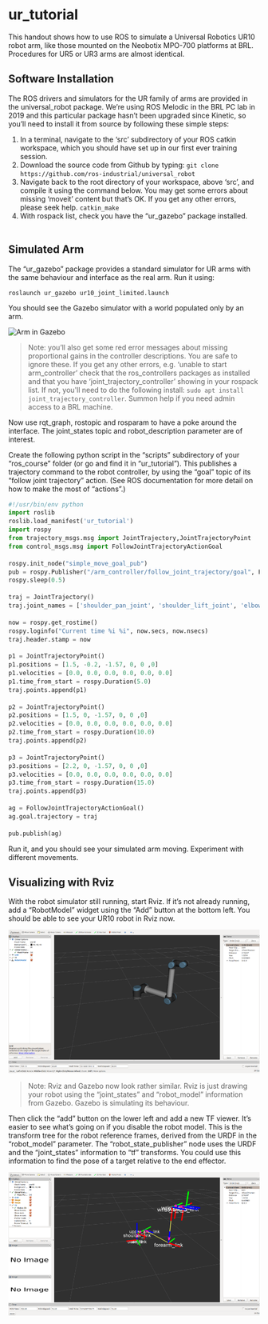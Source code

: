 # ur_tutorial

This handout shows how to use ROS to simulate a Universal Robotics UR10 robot arm, like those mounted on the Neobotix MPO-700 platforms at BRL.  Procedures for UR5 or UR3 arms are almost identical.

##	Software Installation
The ROS drivers and simulators for the UR family of arms are provided in the universal_robot package.  We’re using ROS Melodic in the BRL PC lab in 2019 and this particular package hasn’t been upgraded since Kinetic, so you’ll need to install it from source by following these simple steps:
1.	In a terminal, navigate to the ‘src’ subdirectory of your ROS catkin workspace, which you should have set up in our first ever training session.
2.	Download the source code from Github by typing:
```git clone https://github.com/ros-industrial/universal_robot```
3.	Navigate back to the root directory of your workspace, above ‘src’, and compile it using the command below.  You may get some errors about missing ‘moveit’ content but that’s OK.  If you get any other errors, please seek help.
```catkin_make```
4.	With rospack list, check you have the “ur_gazebo” package installed.  
 
##	Simulated Arm
The “ur_gazebo” package provides a standard simulator for UR arms with the same behaviour and interface as the real arm.  Run it using:
```
roslaunch ur_gazebo ur10_joint_limited.launch
```
You should see the Gazebo simulator with a world populated only by an arm.

![Arm in Gazebo](https://github.com/arthurrichards77/ur_tutorial/raw/master/ur10gazebo.png "Arm viewed in gazebo")

> Note: you’ll also get some red error messages about missing proportional gains in the controller descriptions.  You are safe to ignore these.  If you get any other errors, e.g. ‘unable to start arm_controller’ check that the ros_controllers packages as installed and that you have ‘joint_trajectory_controller’ showing in your rospack list.  If not, you'll need to do the following install: `sudo apt install joint_trajectory_controller`.  Summon help if you need admin access to a BRL machine.

Now use rqt_graph, rostopic and rosparam to have a poke around the interface.  The joint_states topic and robot_description parameter are of interest.

Create the following python script in the “scripts” subdirectory of your “ros_course” folder (or go and find it in “ur_tutorial”).  This publishes a trajectory command to the robot controller, by using the “goal” topic of its “follow joint trajectory” action.  (See ROS documentation for more detail on how to make the most of “actions”.)
 
```python
#!/usr/bin/env python
import roslib
roslib.load_manifest('ur_tutorial')
import rospy
from trajectory_msgs.msg import JointTrajectory,JointTrajectoryPoint
from control_msgs.msg import FollowJointTrajectoryActionGoal

rospy.init_node("simple_move_goal_pub")
pub = rospy.Publisher("/arm_controller/follow_joint_trajectory/goal", FollowJointTrajectoryActionGoal, queue_size=10)
rospy.sleep(0.5)

traj = JointTrajectory()
traj.joint_names = ['shoulder_pan_joint', 'shoulder_lift_joint', 'elbow_joint', 'wrist_1_joint', 'wrist_2_joint', 'wrist_3_joint']

now = rospy.get_rostime()
rospy.loginfo("Current time %i %i", now.secs, now.nsecs)
traj.header.stamp = now

p1 = JointTrajectoryPoint()
p1.positions = [1.5, -0.2, -1.57, 0, 0 ,0]
p1.velocities = [0.0, 0.0, 0.0, 0.0, 0.0, 0.0]
p1.time_from_start = rospy.Duration(5.0)
traj.points.append(p1)

p2 = JointTrajectoryPoint()
p2.positions = [1.5, 0, -1.57, 0, 0 ,0]
p2.velocities = [0.0, 0.0, 0.0, 0.0, 0.0, 0.0]
p2.time_from_start = rospy.Duration(10.0)
traj.points.append(p2)

p3 = JointTrajectoryPoint()
p3.positions = [2.2, 0, -1.57, 0, 0 ,0]
p3.velocities = [0.0, 0.0, 0.0, 0.0, 0.0, 0.0]
p3.time_from_start = rospy.Duration(15.0)
traj.points.append(p3)

ag = FollowJointTrajectoryActionGoal()
ag.goal.trajectory = traj

pub.publish(ag)
```

Run it, and you should see your simulated arm moving.  Experiment with different movements.
 
##	Visualizing with Rviz

With the robot simulator still running, start Rviz.
If it’s not already running, add a “RobotModel” widget using the “Add” button at the bottom left.  You should be able to see your UR10 robot in Rviz now.

![Arm in Gazebo](https://github.com/arthurrichards77/ur_tutorial/raw/master/ur10rviz.png "Arm viewed in Rviz")

> Note: Rviz and Gazebo now look rather similar.  Rviz is just drawing your robot using the “joint_states” and “robot_model” information from Gazebo.  Gazebo is simulating its behaviour.

Then click the “add” button on the lower left and add a new TF viewer.  It’s easier to see what’s going on if you disable the robot model.  This is the transform tree for the robot reference frames, derived from the URDF in the “robot_model” parameter.  The “robot_state_publisher” node uses the URDF and the “joint_states” information to “tf” transforms.  You could use this information to find the pose of a target relative to the end effector.

![Arm in Gazebo](https://github.com/arthurrichards77/ur_tutorial/raw/master/ur10tf.png "TF frames in RViz")
 

